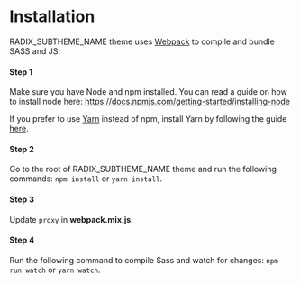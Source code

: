 # Installation

RADIX_SUBTHEME_NAME theme uses [Webpack](https://webpack.js.org) to compile and
bundle SASS and JS.

#### Step 1
Make sure you have Node and npm installed.
You can read a guide on how to install node here:
https://docs.npmjs.com/getting-started/installing-node

If you prefer to use [Yarn](https://yarnpkg.com) instead of npm, install Yarn by
following the guide [here](https://yarnpkg.com/docs/install).

#### Step 2
Go to the root of RADIX_SUBTHEME_NAME theme and run the following commands: `npm
install` or `yarn install`.

#### Step 3
Update `proxy` in **webpack.mix.js**.

#### Step 4
Run the following command to compile Sass and watch for changes: `npm run watch`
or `yarn watch`.
